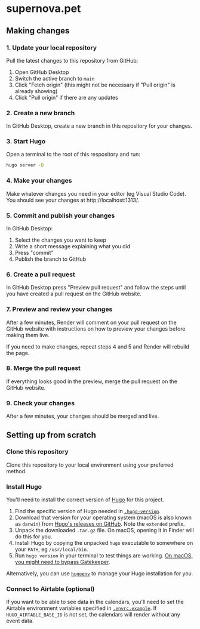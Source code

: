# supernova.pet

## Making changes

### 1. Update your local repository

Pull the latest changes to this repository from GitHub:

1. Open GitHub Desktop
2. Switch the active branch to `main`
3. Click "Fetch origin" (this might not be necessary if "Pull origin" is already
   showing)
4. Click "Pull origin" if there are any updates

### 2. Create a new branch

In GitHub Desktop, create a new branch in this repository for your changes.

### 3. Start Hugo

Open a terminal to the root of this respository and run:

```sh
hugo server -D
```

### 4. Make your changes

Make whatever changes you need in your editor (eg Visual Studio Code). You
should see your changes at http://localhost:1313/.

### 5. Commit and publish your changes

In GitHub Desktop:

1. Select the changes you want to keep
2. Write a short message explaining what you did
3. Press "commit"
4. Publish the branch to GitHub

### 6. Create a pull request

In GitHub Desktop press "Preview pull request" and follow the steps until you
have created a pull request on the GitHub website.

### 7. Preview and review your changes

After a few minutes, Render will comment on your pull request on the GitHub
website with instructions on how to preview your changes before making them
live.

If you need to make changes, repeat steps 4 and 5 and Render will rebuild the
page.

### 8. Merge the pull request

If everything looks good in the preview, merge the pull request on the GitHub
website.

### 9. Check your changes

After a few minutes, your changes should be merged and live.

## Setting up from scratch

### Clone this repository

Clone this repository to your local environment using your preferred method.

### Install Hugo

You'll need to install the correct version of [Hugo](https://gohugo.io/) for
this project.

1. Find the specific version of Hugo needed in [`.hugo-version`](.hugo-version).
2. Download that version for your operating system (macOS is also known as
   `darwin`) from
   [Hugo's releases on GitHub](https://github.com/gohugoio/hugo/releases). Note
   the `extended` prefix.
3. Unpack the downloaded `.tar.gz` file. On macOS, opening it in Finder will do
   this for you.
4. Install Hugo by copying the unpacked `hugo` executable to somewhere on your
   `PATH`, eg `/usr/local/bin`.
5. Run `hugo version` in your terminal to test things are working.
   [On macOS, you might need to bypass Gatekeeper](https://support.apple.com/en-us/HT202491).

Alternatively, you can use [`hugoenv`](https://github.com/erbridge/hugoenv) to
manage your Hugo installation for you.

### Connect to Airtable (optional)

If you want to be able to see data in the calendars, you'll need to set the
Airtable environment variables specified in [`.envrc.example`](.envrc.example).
If `HUGO_AIRTABLE_BASE_ID` is not set, the calendars will render without any
event data.
